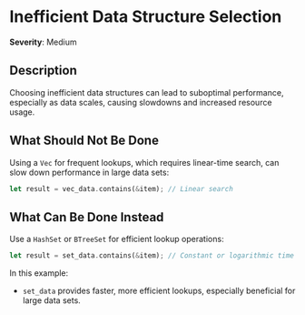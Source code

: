 # Inefficient Data Structure Selection

**Severity**: Medium

## Description

Choosing inefficient data structures can lead to suboptimal performance, especially as data scales, causing slowdowns
and increased resource usage.

## What Should Not Be Done

Using a `Vec` for frequent lookups, which requires linear-time search, can slow down performance in large data sets:

```rust
let result = vec_data.contains(&item); // Linear search
```

## What Can Be Done Instead

Use a `HashSet` or `BTreeSet` for efficient lookup operations:

```rust
let result = set_data.contains(&item); // Constant or logarithmic time search
```

In this example:

- `set_data` provides faster, more efficient lookups, especially beneficial for large data sets.
